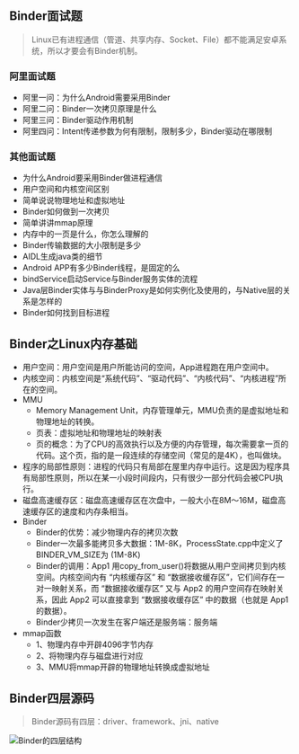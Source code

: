 ## Binder面试题

> Linux已有进程通信（管道、共享内存、Socket、File）都不能满足安卓系统，所以才要会有Binder机制。

### 阿里面试题

- 阿里一问：为什么Android需要采用Binder
- 阿里二问：Binder一次拷贝原理是什么 
- 阿里三问：Binder驱动作用机制
- 阿里四问：Intent传递参数为何有限制，限制多少，Binder驱动在哪限制

### 其他面试题

- 为什么Android要采用Binder做进程通信
- 用户空间和内核空间区别
- 简单说说物理地址和虚拟地址
- Binder如何做到一次拷贝
- 简单讲讲mmap原理
- 内存中的一页是什么，你怎么理解的
- Binder传输数据的大小限制是多少
- AIDL生成java类的细节
- Android APP有多少Binder线程，是固定的么
- bindService启动Service与Binder服务实体的流程
- Java层Binder实体与与BinderProxy是如何实例化及使用的，与Native层的关系是怎样的
- Binder如何找到目标进程

## Binder之Linux内存基础

- 用户空间：用户空间是用户所能访问的空间，App进程跑在用户空间中。
- 内核空间：内核空间是“系统代码”、“驱动代码”、“内核代码”、“内核进程”所在的空间。
- MMU
  - Memory Management Unit，内存管理单元，MMU负责的是虚拟地址和物理地址的转换。
  - 页表：虚拟地址和物理地址的映射表
  - 页的概念：为了CPU的高效执行以及方便的内存管理，每次需要拿一页的代码。这个页，指的是一段连续的存储空间（常见的是4K），也叫做块。
- 程序的局部性原则：进程的代码只有局部在屋里内存中运行。这是因为程序具有局部性原则，所以在某一小段时间段内，只有很少一部分代码会被CPU执行。
- 磁盘高速缓存区：磁盘高速缓存区在次盘中，一般大小在8M～16M，磁盘高速缓存区的速度和内存条相当。
- Binder
  - Binder的优势：减少物理内存的拷贝次数
  - Binder一次最多能拷贝多大数据：1M-8K，ProcessState.cpp中定义了BINDER_VM_SIZE为 (1M-8K)
  - Binder的调用：App1 用copy_from_user()将数据从用户空间拷贝到内核空间。内核空间内有 “内核缓存区” 和 “数据接收缓存区”，它们间存在一对一映射关系，而 “数据接收缓存区” 又与 App2 的用户空间存在映射关系，因此 App2 可以直接拿到 “数据接收缓存区” 中的数据（也就是 App1 的数据）。
  - Binder少拷贝一次发生在客户端还是服务端：服务端
- mmap函数
  - 1、物理内存中开辟4096字节内存
  - 2、将物理内存与磁盘进行对应
  - 3、MMU将mmap开辟的物理地址转换成虚拟地址

## Binder四层源码

>  Binder源码有四层：driver、framework、jni、native

![Binder的四层结构](notes_res/Binder的四层结构.png)
